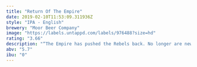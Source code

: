 ```yaml
---
title: "Return Of The Empire"
date: 2019-02-10T11:53:09.311936Z
style: "IPA - English"
brewery: "Moor Beer Company"
image: "https://labels.untappd.com/labels/976488?size=hd"
rating: "3.66"
description: "“The Empire has pushed the Rebels back. No longer are new world hops the only ones strong enough to hold your loyalty. Modern English hops are having a big impact on the front lines – bolder, brighter and more powerful than before. The Empire has returned. Show your allegiance.” "
abv: "5.7"
ibu: "0"
---
```

